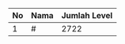 | No | Nama            | Jumlah Level |
|----|-----------------|--------------|
| 1  | #    |    2722        |
